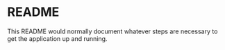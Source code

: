 # README

This README would normally document whatever steps are necessary to get the
application up and running.